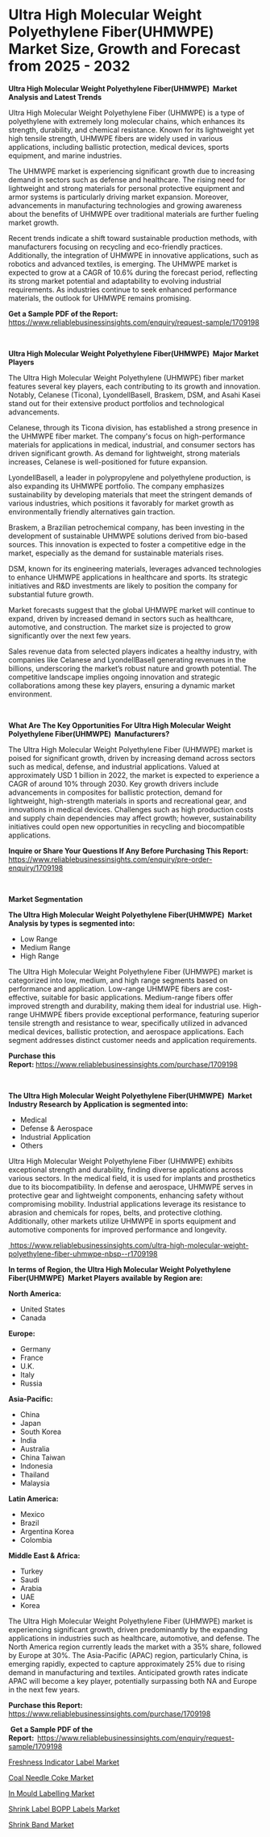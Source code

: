 <p><h1>Ultra High Molecular Weight Polyethylene Fiber(UHMWPE)  Market Size, Growth and Forecast from 2025 - 2032</h1></p><p><strong>Ultra High Molecular Weight Polyethylene Fiber(UHMWPE)  Market Analysis and Latest Trends</strong></p>
<p><p>Ultra High Molecular Weight Polyethylene Fiber (UHMWPE) is a type of polyethylene with extremely long molecular chains, which enhances its strength, durability, and chemical resistance. Known for its lightweight yet high tensile strength, UHMWPE fibers are widely used in various applications, including ballistic protection, medical devices, sports equipment, and marine industries.</p><p>The UHMWPE market is experiencing significant growth due to increasing demand in sectors such as defense and healthcare. The rising need for lightweight and strong materials for personal protective equipment and armor systems is particularly driving market expansion. Moreover, advancements in manufacturing technologies and growing awareness about the benefits of UHMWPE over traditional materials are further fueling market growth.</p><p>Recent trends indicate a shift toward sustainable production methods, with manufacturers focusing on recycling and eco-friendly practices. Additionally, the integration of UHMWPE in innovative applications, such as robotics and advanced textiles, is emerging. The UHMWPE market is expected to grow at a CAGR of 10.6% during the forecast period, reflecting its strong market potential and adaptability to evolving industrial requirements. As industries continue to seek enhanced performance materials, the outlook for UHMWPE remains promising.</p></p>
<p><strong>Get a Sample PDF of the Report:&nbsp;</strong> <a href="https://www.reliablebusinessinsights.com/enquiry/request-sample/1709198?utm_campaign=117&utm_medium=2&utm_source=Github&utm_content=ia&utm_term=27032025&utm_id=ultra-high-molecular-weight-polyethylene-fiberuhmwpe">https://www.reliablebusinessinsights.com/enquiry/request-sample/1709198</a></p>
<p>&nbsp;</p>
<p><strong>Ultra High Molecular Weight Polyethylene Fiber(UHMWPE)  Major Market Players</strong></p>
<p><p>The Ultra High Molecular Weight Polyethylene (UHMWPE) fiber market features several key players, each contributing to its growth and innovation. Notably, Celanese (Ticona), LyondellBasell, Braskem, DSM, and Asahi Kasei stand out for their extensive product portfolios and technological advancements.</p><p>Celanese, through its Ticona division, has established a strong presence in the UHMWPE fiber market. The company's focus on high-performance materials for applications in medical, industrial, and consumer sectors has driven significant growth. As demand for lightweight, strong materials increases, Celanese is well-positioned for future expansion.</p><p>LyondellBasell, a leader in polypropylene and polyethylene production, is also expanding its UHMWPE portfolio. The company emphasizes sustainability by developing materials that meet the stringent demands of various industries, which positions it favorably for market growth as environmentally friendly alternatives gain traction.</p><p>Braskem, a Brazilian petrochemical company, has been investing in the development of sustainable UHMWPE solutions derived from bio-based sources. This innovation is expected to foster a competitive edge in the market, especially as the demand for sustainable materials rises.</p><p>DSM, known for its engineering materials, leverages advanced technologies to enhance UHMWPE applications in healthcare and sports. Its strategic initiatives and R&D investments are likely to position the company for substantial future growth.</p><p>Market forecasts suggest that the global UHMWPE market will continue to expand, driven by increased demand in sectors such as healthcare, automotive, and construction. The market size is projected to grow significantly over the next few years.</p><p>Sales revenue data from selected players indicates a healthy industry, with companies like Celanese and LyondellBasell generating revenues in the billions, underscoring the market’s robust nature and growth potential. The competitive landscape implies ongoing innovation and strategic collaborations among these key players, ensuring a dynamic market environment.</p></p>
<p>&nbsp;</p>
<p><strong>What Are The Key Opportunities For Ultra High Molecular Weight Polyethylene Fiber(UHMWPE)  Manufacturers?</strong></p>
<p><p>The Ultra High Molecular Weight Polyethylene Fiber (UHMWPE) market is poised for significant growth, driven by increasing demand across sectors such as medical, defense, and industrial applications. Valued at approximately USD 1 billion in 2022, the market is expected to experience a CAGR of around 10% through 2030. Key growth drivers include advancements in composites for ballistic protection, demand for lightweight, high-strength materials in sports and recreational gear, and innovations in medical devices. Challenges such as high production costs and supply chain dependencies may affect growth; however, sustainability initiatives could open new opportunities in recycling and biocompatible applications.</p></p>
<p><strong>Inquire or Share Your Questions If Any Before Purchasing This Report:</strong> <a href="https://www.reliablebusinessinsights.com/enquiry/pre-order-enquiry/1709198?utm_campaign=117&utm_medium=2&utm_source=Github&utm_content=ia&utm_term=27032025&utm_id=ultra-high-molecular-weight-polyethylene-fiberuhmwpe">https://www.reliablebusinessinsights.com/enquiry/pre-order-enquiry/1709198</a></p>
<p>&nbsp;</p>
<p><strong>Market Segmentation</strong></p>
<p><strong>The Ultra High Molecular Weight Polyethylene Fiber(UHMWPE)  Market Analysis by types is segmented into:</strong></p>
<p><ul><li>Low Range</li><li>Medium Range</li><li>High Range</li></ul></p>
<p><p>The Ultra High Molecular Weight Polyethylene Fiber (UHMWPE) market is categorized into low, medium, and high range segments based on performance and application. Low-range UHMWPE fibers are cost-effective, suitable for basic applications. Medium-range fibers offer improved strength and durability, making them ideal for industrial use. High-range UHMWPE fibers provide exceptional performance, featuring superior tensile strength and resistance to wear, specifically utilized in advanced medical devices, ballistic protection, and aerospace applications. Each segment addresses distinct customer needs and application requirements.</p></p>
<p><strong>Purchase this Report:&nbsp;</strong><a href="https://www.reliablebusinessinsights.com/purchase/1709198?utm_campaign=117&utm_medium=2&utm_source=Github&utm_content=ia&utm_term=27032025&utm_id=ultra-high-molecular-weight-polyethylene-fiberuhmwpe">https://www.reliablebusinessinsights.com/purchase/1709198</a></p>
<p>&nbsp;</p>
<p><strong>The Ultra High Molecular Weight Polyethylene Fiber(UHMWPE)  Market Industry Research by Application is segmented into:</strong></p>
<p><ul><li>Medical</li><li>Defense & Aerospace</li><li>Industrial Application</li><li>Others</li></ul></p>
<p><p>Ultra High Molecular Weight Polyethylene Fiber (UHMWPE) exhibits exceptional strength and durability, finding diverse applications across various sectors. In the medical field, it is used for implants and prosthetics due to its biocompatibility. In defense and aerospace, UHMWPE serves in protective gear and lightweight components, enhancing safety without compromising mobility. Industrial applications leverage its resistance to abrasion and chemicals for ropes, belts, and protective clothing. Additionally, other markets utilize UHMWPE in sports equipment and automotive components for improved performance and longevity.</p></p>
<p><a href="https://www.reliablebusinessinsights.com/ultra-high-molecular-weight-polyethylene-fiber-uhmwpe-nbsp--r1709198?utm_campaign=117&utm_medium=2&utm_source=Github&utm_content=ia&utm_term=27032025&utm_id=ultra-high-molecular-weight-polyethylene-fiberuhmwpe">&nbsp;https://www.reliablebusinessinsights.com/ultra-high-molecular-weight-polyethylene-fiber-uhmwpe-nbsp--r1709198</a></p>
<p><strong>In terms of Region, the Ultra High Molecular Weight Polyethylene Fiber(UHMWPE)  Market Players available by Region are:</strong></p>
<p>
    <p> <strong> North America: </strong>
        <ul>
            <li>United States</li>
            <li>Canada</li>
        </ul>
        </p> 
    <p> <strong> Europe: </strong>
        <ul>
            <li>Germany</li>
            <li>France</li>
            <li>U.K.</li>
            <li>Italy</li>
            <li>Russia</li>
        </ul>
        </p> 
    <p> <strong> Asia-Pacific: </strong>
        <ul>
            <li>China</li>
            <li>Japan</li>
            <li>South Korea</li>
            <li>India</li>
            <li>Australia</li>
            <li>China Taiwan</li>
            <li>Indonesia</li>
            <li>Thailand</li>
            <li>Malaysia</li>
        </ul>
        </p> 
    <p> <strong> Latin America: </strong>
        <ul>
            <li>Mexico</li>
            <li>Brazil</li>
            <li>Argentina Korea</li>
            <li>Colombia</li>
        </ul>
        </p> 
    <p> <strong> Middle East & Africa: </strong>
        <ul>
            <li>Turkey</li>
            <li>Saudi</li>
            <li>Arabia</li>
            <li>UAE</li>
            <li>Korea</li>
        </ul>
    </p>
    </p>
<p><p>The Ultra High Molecular Weight Polyethylene Fiber (UHMWPE) market is experiencing significant growth, driven predominantly by the expanding applications in industries such as healthcare, automotive, and defense. The North America region currently leads the market with a 35% share, followed by Europe at 30%. The Asia-Pacific (APAC) region, particularly China, is emerging rapidly, expected to capture approximately 25% due to rising demand in manufacturing and textiles. Anticipated growth rates indicate APAC will become a key player, potentially surpassing both NA and Europe in the next few years.</p></p>
<p><strong>Purchase this Report: </strong><a href="https://www.reliablebusinessinsights.com/purchase/1709198?utm_campaign=117&utm_medium=2&utm_source=Github&utm_content=ia&utm_term=27032025&utm_id=ultra-high-molecular-weight-polyethylene-fiberuhmwpe">https://www.reliablebusinessinsights.com/purchase/1709198</a></p>
<p>&nbsp;<strong>Get a Sample PDF of the Report:&nbsp;&nbsp;</strong><a href="https://www.reliablebusinessinsights.com/enquiry/request-sample/1709198?utm_campaign=117&utm_medium=2&utm_source=Github&utm_content=ia&utm_term=27032025&utm_id=ultra-high-molecular-weight-polyethylene-fiberuhmwpe">https://www.reliablebusinessinsights.com/enquiry/request-sample/1709198</a></p>
<p><strong></strong></p>
<p><p><a href="https://github.com/oshodikurc/Market-Research-Report-List-1/blob/main/freshness-indicator-label-market.md?utm_campaign=117&utm_medium=2&utm_source=Github&utm_content=ia&utm_term=27032025&utm_id=ultra-high-molecular-weight-polyethylene-fiberuhmwpe">Freshness Indicator Label Market</a></p><p><a href="https://github.com/motanafraxer/Market-Research-Report-List-1/blob/main/coal-needle-coke-market.md?utm_campaign=117&utm_medium=2&utm_source=Github&utm_content=ia&utm_term=27032025&utm_id=ultra-high-molecular-weight-polyethylene-fiberuhmwpe">Coal Needle Coke Market</a></p><p><a href="https://github.com/efialiurca/Market-Research-Report-List-1/blob/main/in-mould-labelling-market.md?utm_campaign=117&utm_medium=2&utm_source=Github&utm_content=ia&utm_term=27032025&utm_id=ultra-high-molecular-weight-polyethylene-fiberuhmwpe">In Mould Labelling Market</a></p><p><a href="https://github.com/ajegiobitsa/Market-Research-Report-List-1/blob/main/shrink-label-bopp-labels-market.md?utm_campaign=117&utm_medium=2&utm_source=Github&utm_content=ia&utm_term=27032025&utm_id=ultra-high-molecular-weight-polyethylene-fiberuhmwpe">Shrink Label BOPP Labels Market</a></p><p><a href="https://github.com/noppbebawy/Market-Research-Report-List-1/blob/main/shrink-band-market.md?utm_campaign=117&utm_medium=2&utm_source=Github&utm_content=ia&utm_term=27032025&utm_id=ultra-high-molecular-weight-polyethylene-fiberuhmwpe">Shrink Band Market</a></p></p>